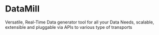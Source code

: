 # DataMill
Versatile, Real-Time Data generator tool for all your Data Needs, scalable, extensible and pluggable via APIs to various type of transports

